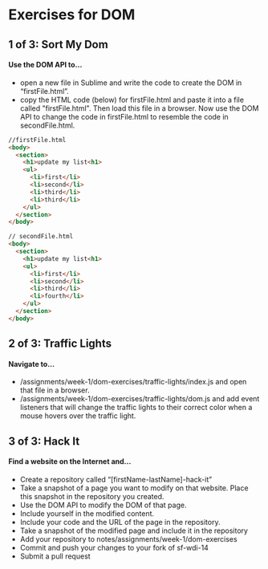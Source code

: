 # Exercises for DOM 

## 1 of 3: Sort My Dom
#### Use the DOM API to…
- open a new file in Sublime and write the code to create the DOM in “firstFile.html”.
- copy the HTML code (below) for firstFile.html and paste it into a file called "firstFile.html". Then load this file in a browser. Now use the DOM API to change the code in firstFile.html to resemble the code in secondFile.html. 

```html 
//firstFile.html
<body>
  <section>
    <h1>update my list<h1>
    <ul>
      <li>first</li>
      <li>second</li> 
      <li>third</li>
      <li>third</li>
    </ul>
  </section>
</body>
```

```html
// secondFile.html
<body>
  <section>
    <h1>update my list<h1>
    <ul>
      <li>first</li>
      <li>second</li>
      <li>third</li> 
      <li>fourth</li>
    </ul>
  </section>
</body>
```

## 2 of 3: Traffic Lights 
#### Navigate to...
- /assignments/week-1/dom-exercises/traffic-lights/index.js and open that file in a browser. 
- /assignments/week-1/dom-exercises/traffic-lights/dom.js and add event listeners that will change the traffic lights to their correct color when a mouse hovers over the traffic light. 


## 3 of 3: Hack It
#### Find a website on the Internet and…
- Create a repository called “[firstName-lastName]-hack-it”
- Take a snapshot of a page you want to modify on that website. Place this snapshot in the repository you created. 
- Use the DOM API to modify the DOM of that page.
- Include yourself in the modified content.
- Include your code and the URL of the page in the repository.
- Take a snapshot of the modified page and include it in the repository
- Add your repository to notes/assignments/week-1/dom-exercises
- Commit and push your changes to your fork of sf-wdi-14
- Submit a pull request